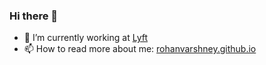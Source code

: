 ### Hi there 👋

- 🔭 I’m currently working at [Lyft](https://www.lyft.com)
- 📫 How to read more about me: [rohanvarshney.github.io](https://rohanvarshney.github.io)

<!--
**rohanvarshney/rohanvarshney** is a ✨ _special_ ✨ repository because its `README.md` (this file) appears on your GitHub profile.

Here are some ideas to get you started:

- 🔭 I’m currently working on ...
- 🌱 I’m currently learning ...
- 👯 I’m looking to collaborate on ...
- 🤔 I’m looking for help with ...
- 💬 Ask me about ...
- 📫 How to reach me: ...
- 😄 Pronouns: ...
- ⚡ Fun fact: ...
-->
